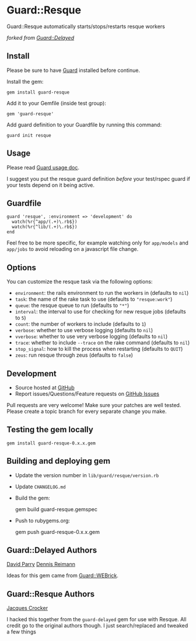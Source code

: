 # Guard::Resque

Guard::Resque automatically starts/stops/restarts resque workers

*forked from [Guard::Delayed](http://github.com/suranyami/guard-delayed)*

## Install

Please be sure to have [Guard](http://github.com/guard/guard) installed before continue.

Install the gem:

    gem install guard-resque

Add it to your Gemfile (inside test group):

    gem 'guard-resque'

Add guard definition to your Guardfile by running this command:

    guard init resque

## Usage

Please read [Guard usage doc](http://github.com/guard/guard#readme).

I suggest you put the resque guard definition *before* your test/rspec guard if your tests depend on it
being active.

## Guardfile

    guard 'resque', :environment => 'development' do
      watch(%r{^app/(.+)\.rb$})
      watch(%r{^lib/(.+)\.rb$})
    end

Feel free to be more specific, for example watching only for `app/models` and `app/jobs`
to avoid reloading on a javascript file change.

## Options

You can customize the resque task via the following options:

* `environment`: the rails environment to run the workers in (defaults to `nil`)
* `task`: the name of the rake task to use (defaults to `"resque:work"`)
* `queue`: the resque queue to run (defaults to `"*"`)
* `interval`: the interval to use for checking for new resque jobs (defaults to `5`)
* `count`: the number of workers to include (defaults to `1`)
* `verbose`: whether to use verbose logging (defaults to `nil`)
* `vverbose`: whether to use very verbose logging (defaults to `nil`)
* `trace`: whether to include `--trace` on the rake command (defaults to `nil`)
* `stop_signal`: how to kill the process when restarting (defaults to `QUIT`)
* `zeus`: run resque through zeus (defaults to `false`)


## Development

 * Source hosted at [GitHub](http://github.com/railsjedi/guard-resque)
 * Report issues/Questions/Feature requests on [GitHub Issues](http://github.com/railsjedi/guard-resque/issues)

Pull requests are very welcome! Make sure your patches are well tested. Please create a topic branch for every separate change
you make.

## Testing the gem locally

    gem install guard-resque-0.x.x.gem

## Building and deploying gem

 * Update the version number in `lib/guard/resque/version.rb`
 * Update `CHANGELOG.md`
 * Build the gem:

    gem build guard-resque.gemspec

 * Push to rubygems.org:

    gem push guard-resque-0.x.x.gem


## Guard::Delayed Authors

[David Parry](https://github.com/suranyami)
[Dennis Reimann](https://github.com/dbloete)

Ideas for this gem came from [Guard::WEBrick](http://github.com/fnichol/guard-webrick).


## Guard::Resque Authors

[Jacques Crocker](https://github.com/railsjedi)

I hacked this together from the `guard-delayed` gem for use with Resque. All credit go to the original authors though. I just search/replaced and tweaked a few things

